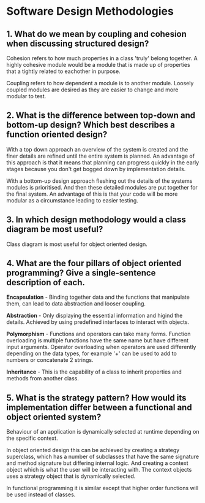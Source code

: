 # Software Design Methodologies

## 1. What do we mean by coupling and cohesion when discussing structured design?

Cohesion refers to how much properties in a class 'truly' belong together. A highly cohesive module would be a module that is made up of properties that a tightly related to eachother in purpose.

Coupling refers to how dependent a module is to another module. Loosely coupled modules are desired as they are easier to change and more modular to test.

## 2. What is the difference between top-down and bottom-up design? Which best describes a function oriented design?

With a top down approach an overview of the system is created and the finer details are refined until the entire system is planned. An advantage of this approach is that it means that planning can progress quickly in the early stages because you don't get bogged down by implementation details.

With a bottom-up design approach fleshing out the details of the systems modules is prioritised. And then these detailed modules are put together for the final system. An advantage of this is that your code will be more modular as a circumstance leading to easier testing.

## 3. In which design methodology would a class diagram be most useful?

Class diagram is most useful for object oriented design.

## 4. What are the four pillars of object oriented programming? Give a single-sentence description of each.

**Encapsulation** - Binding together data and the functions that manipulate them, can lead to data abstraction and looser coupling.

**Abstraction** - Only displaying the essential information and higind the details. Achieved by using predefined interfaces to interact with objects.

**Polymorphism** - Functions and operators can take many forms. Function overloading is multiple functions have the same name but have different input arguments. Operator overloading when operators are used differently depending on the data types, for example '+' can be used to add to numbers or concatenate 2 strings.

**Inheritance** - This is the capability of a class to inherit properties and methods from another class.

## 5. What is the strategy pattern? How would its implementation differ between a functional and object oriented system?

Behaviour of an application is dynamically selected at runtime depending on the specific context. 

In object oriented design this can be achieved by creating a strategy superclass, which has a number of subclasses that have the same signature and method signature but differing internal logic. And creating a context object which is what the user will be interacting with. The context objects uses a strategy object that is dynamically selected.

In functional programming it is similar except that higher order functions will be used instead of classes.


